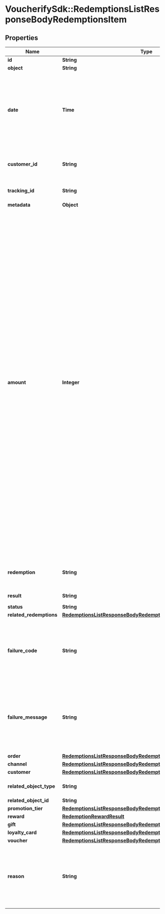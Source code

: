 # VoucherifySdk::RedemptionsListResponseBodyRedemptionsItem

## Properties

| Name | Type | Description | Notes |
| ---- | ---- | ----------- | ----- |
| **id** | **String** |  | [optional] |
| **object** | **String** |  | [optional] |
| **date** | **Time** | Timestamp representing the date and time when the object was created. The value is shown in the ISO 8601 format. | [optional] |
| **customer_id** | **String** | Unique customer ID of the redeeming customer. | [optional] |
| **tracking_id** | **String** | Hashed customer source ID. | [optional] |
| **metadata** | **Object** |  | [optional] |
| **amount** | **Integer** | For gift cards, this is a positive integer in the smallest currency unit (e.g. 100 cents for $1.00) representing the number of redeemed credits. For loyalty cards, this is the number of loyalty points used in the transaction. and For gift cards, this represents the number of the credits restored to the card in the rolledback redemption. The number is a negative integer in the smallest currency unit, e.g. -100 cents for $1.00 added back to the card. For loyalty cards, this represents the number of loyalty points restored to the card in the rolledback redemption. The number is a negative integer. | [optional] |
| **redemption** | **String** | Unique redemption ID of the parent redemption. | [optional] |
| **result** | **String** | Redemption result. | [optional] |
| **status** | **String** |  | [optional] |
| **related_redemptions** | [**RedemptionsListResponseBodyRedemptionsItemRelatedRedemptions**](RedemptionsListResponseBodyRedemptionsItemRelatedRedemptions.md) |  | [optional] |
| **failure_code** | **String** | If the result is &#x60;FAILURE&#x60;, this parameter will provide a generic reason as to why the redemption failed. | [optional] |
| **failure_message** | **String** | If the result is &#x60;FAILURE&#x60;, this parameter will provide a more expanded reason as to why the redemption failed. | [optional] |
| **order** | [**RedemptionsListResponseBodyRedemptionsItemOrder**](RedemptionsListResponseBodyRedemptionsItemOrder.md) |  | [optional] |
| **channel** | [**RedemptionsListResponseBodyRedemptionsItemChannel**](RedemptionsListResponseBodyRedemptionsItemChannel.md) |  | [optional] |
| **customer** | [**RedemptionsListResponseBodyRedemptionsItemCustomer**](RedemptionsListResponseBodyRedemptionsItemCustomer.md) |  | [optional] |
| **related_object_type** | **String** | Defines the related object. | [optional] |
| **related_object_id** | **String** |  | [optional] |
| **promotion_tier** | [**RedemptionsListResponseBodyRedemptionsItemPromotionTier**](RedemptionsListResponseBodyRedemptionsItemPromotionTier.md) |  | [optional] |
| **reward** | [**RedemptionRewardResult**](RedemptionRewardResult.md) |  | [optional] |
| **gift** | [**RedemptionsListResponseBodyRedemptionsItemGift**](RedemptionsListResponseBodyRedemptionsItemGift.md) |  | [optional] |
| **loyalty_card** | [**RedemptionsListResponseBodyRedemptionsItemLoyaltyCard**](RedemptionsListResponseBodyRedemptionsItemLoyaltyCard.md) |  | [optional] |
| **voucher** | [**RedemptionsListResponseBodyRedemptionsItemVoucher**](RedemptionsListResponseBodyRedemptionsItemVoucher.md) |  | [optional] |
| **reason** | **String** | System generated cause for the redemption being invalid in the context of the provided parameters. | [optional] |

